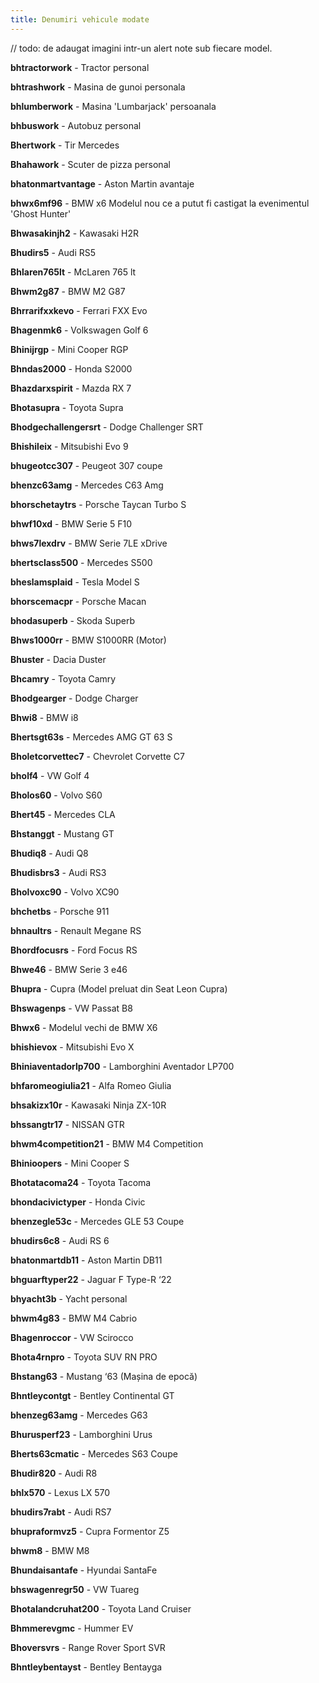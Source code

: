 ```yaml
---
title: Denumiri vehicule modate
---
```


// todo: de adaugat imagini intr-un alert note sub fiecare model.

**bhtractorwork** - Tractor personal

**bhtrashwork** - Masina de gunoi personala

**bhlumberwork** - Masina 'Lumbarjack' persoanala 

**bhbuswork** - Autobuz personal

**Bhertwork** - Tir Mercedes

**Bhahawork** - Scuter de pizza personal

**bhatonmartvantage** - Aston Martin avantaje

**bhwx6mf96** - BMW x6 Modelul nou ce a putut fi castigat la evenimentul 'Ghost Hunter'

**Bhwasakinjh2** - Kawasaki H2R

**Bhudirs5** - Audi RS5

**Bhlaren765lt** - McLaren 765 lt

**Bhwm2g87** - BMW M2 G87

**Bhrrarifxxkevo** - Ferrari FXX Evo

**Bhagenmk6** - Volkswagen Golf 6

**Bhinijrgp** - Mini Cooper RGP

**Bhndas2000** - Honda S2000

**Bhazdarxspirit** - Mazda RX 7

**Bhotasupra** - Toyota Supra

**Bhodgechallengersrt** - Dodge Challenger SRT

**Bhishileix** - Mitsubishi Evo 9

**bhugeotcc307** - Peugeot 307 coupe

**bhenzc63amg** - Mercedes C63 Amg

**bhorschetaytrs** - Porsche Taycan Turbo S

**bhwf10xd** - BMW Serie 5 F10

**bhws7lexdrv** - BMW Serie 7LE xDrive

**bhertsclass500** - Mercedes S500

**bheslamsplaid** - Tesla Model S

**bhorscemacpr** - Porsche Macan

**bhodasuperb** - Skoda Superb

**Bhws1000rr** - BMW S1000RR (Motor)

**Bhuster** - Dacia Duster

**Bhcamry** - Toyota Camry

**Bhodgearger** - Dodge Charger

**Bhwi8** - BMW i8

**Bhertsgt63s** - Mercedes AMG GT 63 S

**Bholetcorvettec7** - Chevrolet Corvette C7

**bholf4** - VW Golf 4

**Bholos60** - Volvo S60

**Bhert45** - Mercedes CLA

**Bhstanggt** - Mustang GT

**Bhudiq8** - Audi Q8

**Bhudisbrs3** - Audi RS3

**Bholvoxc90** - Volvo XC90

**bhchetbs** - Porsche 911

**bhnaultrs** - Renault Megane RS

**Bhordfocusrs** - Ford Focus RS

**Bhwe46** - BMW Serie 3 e46

**Bhupra** - Cupra (Model preluat din Seat Leon Cupra)

**Bhswagenps** - VW Passat B8

**Bhwx6** - Modelul vechi de BMW X6

**bhishievox** - Mitsubishi Evo X

**Bhiniaventadorlp700** - Lamborghini Aventador LP700

**bhfaromeogiulia21** - Alfa Romeo Giulia

**bhsakizx10r** - Kawasaki Ninja ZX-10R

**bhssangtr17** - NISSAN GTR

**bhwm4competition21** - BMW M4 Competition

**Bhinioopers** - Mini Cooper S

**Bhotatacoma24** - Toyota Tacoma

**bhondacivictyper** - Honda Civic

**bhenzegle53c** - Mercedes GLE 53 Coupe

**bhudirs6c8** - Audi RS 6

**bhatonmartdb11** - Aston Martin DB11

**bhguarftyper22** - Jaguar F Type-R ‘22

**bhyacht3b** - Yacht personal

**bhwm4g83** - BMW M4 Cabrio

**Bhagenroccor** - VW Scirocco

**Bhota4rnpro** - Toyota SUV RN PRO

**Bhstang63** - Mustang ‘63 (Mașina de epocă)

**Bhntleycontgt** - Bentley Continental GT

**bhenzeg63amg** - Mercedes G63

**Bhurusperf23** - Lamborghini Urus

**Bherts63cmatic** - Mercedes S63 Coupe

**Bhudir820** - Audi R8

**bhlx570** - Lexus LX 570

**bhudirs7rabt** - Audi RS7

**bhupraformvz5** - Cupra Formentor Z5

**bhwm8** - BMW M8

**Bhundaisantafe** - Hyundai SantaFe

**bhswagenregr50** - VW Tuareg

**Bhotalandcruhat200** - Toyota Land Cruiser

**Bhmmerevgmc** - Hummer EV

**Bhoversvrs** - Range Rover Sport SVR

**Bhntleybentayst** - Bentley Bentayga
